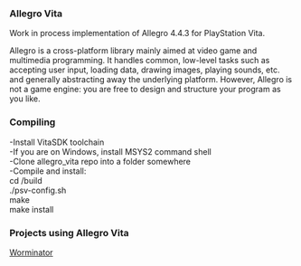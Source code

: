 ### Allegro Vita
Work in process implementation of Allegro 4.4.3 for PlayStation Vita.  

Allegro is a cross-platform library mainly aimed at video game and multimedia programming. It handles common, low-level tasks such as accepting user input, loading data, drawing images, playing sounds, etc. and generally abstracting away the underlying platform. However, Allegro is not a game engine: you are free to design and structure your program as you like.

### Compiling
-Install VitaSDK toolchain  
-If you are on Windows, install MSYS2 command shell  
-Clone allegro_vita repo into a folder somewhere  
-Compile and install:  
 cd /build  
 ./psv-config.sh  
 make  
 make install  

### Projects using Allegro Vita 
[Worminator](https://github.com/ammeir/worminator)  
